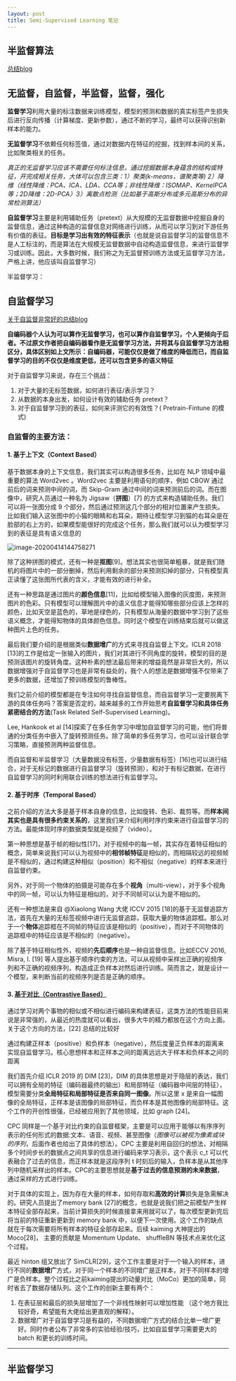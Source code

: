 ```yaml
---
layout: post
title: Semi-Supervised Learning 笔记
---
```


## 半监督算法

[总结blog](https://zhen8838.github.io/2020/02/04/ssl-mixmatch/#more)





## 无监督，自监督，半监督，监督，强化

**监督学习**利用大量的标注数据来训练模型，模型的预测和数据的真实标签产生损失后进行反向传播（计算梯度、更新参数），通过不断的学习，最终可以获得识别新样本的能力。

**无监督学习**不依赖任何标签值，通过对数据内在特征的挖掘，找到样本间的关系，比如聚类相关的任务。

*真正的无监督学习应该不需要任何标注信息，通过挖掘数据本身蕴含的结构或特征，开完成相关任务，大体可以包含三类：1）聚类(k-means，谱聚类等) 2）降维（线性降维：PCA、ICA、LDA、CCA等；非线性降维：ISOMAP、KernelPCA等；2D降维：2D-PCA）3）离散点检测（比如基于高斯分布或多元高斯分布的异常检测算法）*

**自监督学习**主要是利用辅助任务（pretext）从大规模的无监督数据中挖掘自身的监督信息，通过这种构造的监督信息对网络进行训练，从而可以学习到对下游任务有价值的表征。**目标是学习出有效的特征表示**（也就是说自监督学习的监督信息不是人工标注的，而是算法在大规模无监督数据中自动构造监督信息，来进行监督学习或训练。因此，大多数时候，我们称之为无监督预训练方法或无监督学习方法，严格上讲，他应该叫自监督学习）

半监督学习：





## 自监督学习

[关于自监督非常好的总结blog](https://blog.csdn.net/sdu_hao/article/details/104515917)

**自编码器个人认为可以算作无监督学习，也可以算作自监督学习，个人更倾向于后者。不过原文作者把自编码器看作是无监督学习方法，并将其与自监督学习方法相区分，具体区别如上文所示：自编码器，可能仅仅是做了维度的降低而已，而自监督学习的目的不仅仅是维度更低，还可以包含更多的语义特征**

对于自监督学习来说，存在三个挑战：

1. 对于大量的无标签数据，如何进行表征/表示学习？
2. 从数据的本身出发，如何设计有效的辅助任务 pretext？
3. 对于自监督学习到的表征，如何来评测它的有效性？( Pretrain-Fintune 的模式)

### 自监督的主要方法：

#### 1. 基于上下文（Context Based）

基于数据本身的上下文信息，我们其实可以构造很多任务，比如在 NLP 领域中最重要的算法 Word2vec 。Word2vec 主要是利用语句的顺序，例如 CBOW 通过前后的词来预测中间的词，而 Skip-Gram 通过中间的词来预测前后的词。而在图像中，研究人员通过一种名为 Jigsaw（**拼图**）[7] 的方式来构造辅助任务。我们可以将一张图分成 9 个部分，然后通过预测这几个部分的相对位置来产生损失。比如我们输入这张图中的小猫的眼睛和右耳朵，期待让模型学习到猫的右耳朵是在脸部的右上方的，如果模型能很好的完成这个任务，那么我们就可以认为模型学习到的表征是具有语义信息的

![image-20200414144758271](../images/image-20200414144758271.png)

除了这种拼图的模式，还有一种是**抠图**[9]。想法其实也很简单粗暴，就是我们随机的将图片中的一部分删掉，然后利用剩余的部分来预测扣掉的部分，只有模型真正读懂了这张图所代表的含义，才能有效的进行补全。

还有一种思路是通过图片的**颜色信息**[11]，比如给模型输入图像的灰度图，来预测图片的色彩。只有模型可以理解图片中的语义信息才能得知哪些部分应该上怎样的颜色，比如天空是蓝色的，草地是绿色的，只有模型从海量的数据中学习到了这些语义概念，才能得知物体的具体颜色信息。同时这个模型在训练结束后就可以做这种图片上色的任务。

最后我们要介绍的是根据类似**数据增广**的方式来寻找自监督上下文。ICLR 2018 [13]的工作是给定一张输入的图片，我们对其进行不同角度的旋转，模型的目的是预测该图片的旋转角度。这种朴素的想法最后带来的增益竟然是非常巨大的，所以数据增强对于自监督学习也是非常有益处的，我个人的想法是数据增强不仅带来了更多的数据，还增加了预训练模型的鲁棒性。

我们之前介绍的模型都是在专注如何寻找自监督信息，而自监督学习一定要脱离下游的具体任务吗？答案是否定的，越来越多的工作开始思考**自监督学习和具体任务紧密结合的方法**(Task Related Self-Supervised Learning)。

Lee, Hankook et al [14]探索了在多任务学习中增加自监督学习的可能，他们将普通的分类任务中嵌入了旋转预测任务。除了简单的多任务学习，也可以设计联合学习策略，直接预测两种监督信息。

而自监督和半监督学习（大量数据没有标签，少量数据有标签）[16]也可以进行结合，对于无标记的数据进行自监督学习（旋转预测），和对于有标记数据，在进行自监督学习的同时利用联合训练的想法进行有监督学习。

#### 2. 基于时序（Temporal Based）

之前介绍的方法大多是基于样本自身的信息，比如旋转、色彩、裁剪等。而**样本间其实也是具有很多约束关系的**，这里我们来介绍利用时序约束来进行自监督学习的方法。最能体现时序的数据类型就是视频了（video）。

第一种思想是基于帧的相似性[17]，对于视频中的每一帧，其实存在着特征相似的概念，简单来说我们可以认为视频中的**相邻帧特征**是相似的，而相隔较远的视频帧是不相似的，通过构建这种相似（position）和不相似（negative）的样本来进行自监督约束。

另外，对于同一个物体的拍摄是可能存在多个**视角**（multi-view），对于多个视角中的同一帧，可以认为特征是相似的，对于不同帧可以认为是不相似的。

还有一种想法是来自 @Xiaolong Wang 大佬 ICCV 2015 [18]的基于无监督追踪方法，首先在大量的无标签视频中进行无监督追踪，获取大量的物体追踪框。那么对于一个**物体**追踪框在不同帧的特征应该是相似的（positive），而对于不同物体的追踪框中的特征应该是不相似的（negative）。

除了基于特征相似性外，视频的**先后顺序**也是一种自监督信息。比如ECCV 2016, Misra, I. [19] 等人提出基于顺序约束的方法，可以从视频中采样出正确的视频序列和不正确的视频序列，构造成正负样本对然后进行训练。简而言之，就是设计一个模型，来判断当前的视频序列是否是正确的顺序。

#### 3. [基于对比（Contrastive Based）](https://ankeshanand.com/blog/2020/01/26/contrative-self-supervised-learning.html)

通过学习对两个事物的相似或不相似进行编码来构建表征，这类方法的性能目前来说是非常强的，从最近的热度就可以看出，很多大牛的精力都放在这个方向上面。关于这个方向的方法，[22] 总结的比较好

通过构建正样本（positive）和负样本（negative），然后度量正负样本的距离来实现自监督学习。核心思想样本和正样本之间的距离远远大于样本和负样本之间的距离

我们首先介绍 ICLR 2019 的 DIM [23]，DIM 的具体思想是对于隐层的表达，我们可以拥有全局的特征（编码器最终的输出）和局部特征（编码器中间层的特征），模型需要分类**全局特征和局部特征是否来自同一图像**。所以这里 x 是来自一幅图像的全局特征，正样本是该图像的局部特征，而负样本是其他图像的局部特征。这个工作的开创性很强，已经被应用到了其他领域，比如 graph [24]。

CPC 同样是一个基于对比约束的自监督框架，主要是可以应用于能够以有序序列表示的任何形式的数据:文本、语音、视频、甚至图像（*图像可以被视为像素或块的序列*，后面作者也给出了具体的想法）。CPC 主要是利用自回归的想法，对相隔多个时间步长的数据点之间共享的信息进行编码来学习表示，这个表示 c_t 可以代表融合了过去的信息，而正样本就是这段序列 t 时刻后的输入，负样本是从其他序列中随机采样出的样本。CPC的主要思想就是**基于过去的信息预测的未来数据**，通过采样的方式进行训练。

对于具体的实现上，因为存在大量的样本，如何存取和**高效的计算**损失是急需解决的。研究人员提出了memory bank [27]的概念，也就是说我们把之前模型产生样本特征全部存起来，当前计算损失的时候直接拿来用就可以了，每次模型更新完后将当前的特征重新更新到 memory bank 中，以便下一次使用。这个工作的缺点就在于每次需要将所有样本的特征全部存起来。后续 kaiming 大神提出的 Moco[28]， 主要的贡献是 Momentum Update、 shuffleBN 等技术点来优化这个过程。

最近 hinton 组又放出了 SimCLR[29]，这个工作主要是对于一个输入的样本，进行不同的**数据增广**方式，对于同一个样本的不同增广是正样本，对于不同样本的增广是负样本。整个过程比之前kaiming提出的动量对比（MoCo）更加的简单，同时省去了数据存储队列。这个工作的创新主要有两个：

1. 在表征层和最后的损失层增加了一个非线性映射可以增加性能 （这个地方我比较好奇，希望能有大佬给出更直观的解释）。
2. 数据增广对于自监督学习是有益的，不同数据增广方式的结合比单一增广更好。同时作者公布了非常多的实验经验/技巧，比如自监督学习需要更大的 batch 和更长的训练时间。

----



## 半监督学习



